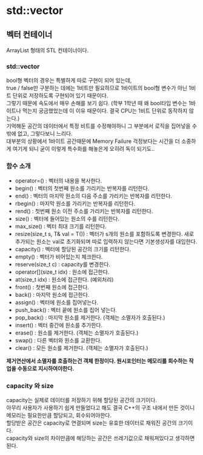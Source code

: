 # std::vector
## 벡터 컨테이너
ArrayList 형태의 STL 컨테이너이다. <br/>

### std::vector<bool>
bool형 벡터의 경우는 특별하게 따로 구현이 되어 있는데, <br/>
true / false만 구분하는 데에는 1비트만 필요하므로 1바이트의 bool형 변수가 아닌 1비트 단위로 저장하도록 구현되어 있기 때문이다. <br/>
그렇기 때문에 속도에서 매우 손해를 보기 쉽다. (학부 1학년 때 왜 bool타입 변수는 1바이트나 먹는지 궁금했었는데 이 이유 때문이다. 결국 CPU는 1비트 단위로 동작하지 않는다.) <br/>
기억해둔 공간의 데이터에서 특정 비트를 수정해야하니 그 부분에서 로직을 집어넣을 수 밖에 없고, 그렇다보니 느리다.<br/>
대부분의 상황에서 1바이트 공간때문에 Memory Failure 걱정보다는 시간을 더 소중하게 여기게 되니 굳이 이렇게 특수화를 해놓은게 오히려 독이 되기도..

### 함수 소개
- operator=() : 벡터의 내용을 복사한다.
- begin() : 벡터의 첫번째 원소를 가리키는 반복자를 리턴한다.
- end() : 벡터의 마지막 원소의 다음 주소를 가리키는 반복자를 리턴한다.
- rbegin() : 마지막 원소를 가리키는 반복자를 리턴한다.
- rend() : 첫번째 원소 이전 주소를 가리키는 반복자를 리턴한다.
- size() : 벡터에 들어있는 원소의 수를 리턴한다.
- max_size() : 벡터 최대 크기를 리턴한다.
- resize(size_t s, T& val = T()) : 벡터가 s개의 원소를 포함하도록 변경한다. 새로 추가되는 원소는 val로 초기화되며 따로 입력하지 않는다면 기본생성자를 대입한다.
- capacity() : 벡터에 할당된 공간의 크기를 리턴한다.
- empty() : 벡터가 비어있는지 체크한다.
- reserve(size_t c) : capacity를 변경한다.
- operator[](size_t idx) : 원소에 접근한다.
- at(size_t idx) : 원소에 접근한다. (예외처리)
- front() : 첫번째 원소에 접근한다.
- back() : 마지막 원소에 접근한다.
- assign() : 벡터에 원소를 집어넣는다.
- push_back() : 벡터 끝에 원소를 집어 넣는다.
- pop_back() : 마지막 원소를 제거한다. (객체는 소멸자가 호출된다.)
- insert() : 벡터 중간에 원소를 추가한다.
- erase() : 원소를 제거한다. (객체는 소멸자가 호출된다.)
- swap() : 다른 벡터와 원소를 교환한다.
- clear() : 모든 원소를 제거한다. (객체는 소멸자가 호출된다.)

**제거연산에서 소멸자를 호출하는건 객체 한정이다. 원시포인터는 메모리를 회수하는 작업을 수동으로 지시하여야한다.**

### capacity 와 size
capacity는 실제로 데이터를 저장하기 위해 할당된 공간의 크기이다.<br/>
아무리 사용자가 사용하기 쉽게 만들었다고 해도 결국 C++의 구조 내에서 만든 것이니 메모리는 필요한만큼 할당되고, 회수되어야한다.<br/>
할당받은 공간은 capacity로 연결되며 size는 유효한 데이터로 채워진 공간의 크기이다. <br/>
capacity와 size의 차이만큼에 해당하는 공간은 쓰레기값으로 채워져있다고 생각하면 된다.
